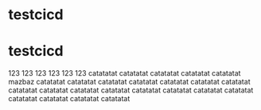 # testcicd
# testcicd
123
123
123
123
123
123
catatatat
catatatat
catatatat
catatatat
catatatat
mazbaz
catatatat
catatatat
catatatat
catatatat
catatatat
catatatat
catatatat
catatatat
catatatat
catatatat
catatatat
catatatat
catatatat
catatatat
catatatat
catatatat
catatatat
catatatat
catatatat
